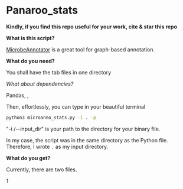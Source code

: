 # Panaroo_stats
**Kindly, if you find this repo useful for your work, cite & star this repo**

**What is this script?**

[MicrobeAnnotator](https://gthlab.au/panaroo/#/getingstarted/quickstart) is a great tool for graph-based  annotation.


**What do you need?**

You shall have the tab files in one directory

*What about dependencies?*

Pandas, , 

Then, effortlessly, you can type in your beautiful terminal

```bash
python3 microanno_stats.py -i . -p
```
"-i /--input_dir"  is your path to the directory for your binary file. 

In my case, the script was in the same directory as the Python file. Therefore, I wrote  <code>.</code> as my input directory.


**What do you get?**

Currently, there are two files.

1
